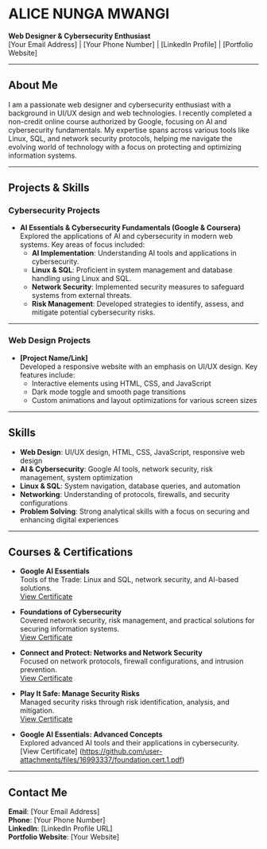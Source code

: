 # ALICE NUNGA MWANGI
**Web Designer & Cybersecurity Enthusiast**  
[Your Email Address] | [Your Phone Number] | [LinkedIn Profile] | [Portfolio Website]

---

## About Me

I am a passionate web designer and cybersecurity enthusiast with a background in UI/UX design and web technologies. I recently completed a non-credit online course authorized by Google, focusing on AI and cybersecurity fundamentals. My expertise spans across various tools like Linux, SQL, and network security protocols, helping me navigate the evolving world of technology with a focus on protecting and optimizing information systems.

---

## Projects & Skills

### Cybersecurity Projects

- **AI Essentials & Cybersecurity Fundamentals (Google & Coursera)**  
   Explored the applications of AI and cybersecurity in modern web systems. Key areas of focus included:
   - **AI Implementation**: Understanding AI tools and applications in cybersecurity.
   - **Linux & SQL**: Proficient in system management and database handling using Linux and SQL.
   - **Network Security**: Implemented security measures to safeguard systems from external threats.
   - **Risk Management**: Developed strategies to identify, assess, and mitigate potential cybersecurity risks.

---

### Web Design Projects

- **[Project Name/Link]**  
   Developed a responsive website with an emphasis on UI/UX design. Key features include:
   - Interactive elements using HTML, CSS, and JavaScript
   - Dark mode toggle and smooth page transitions
   - Custom animations and layout optimizations for various screen sizes

---

## Skills

- **Web Design**: UI/UX design, HTML, CSS, JavaScript, responsive web design
- **AI & Cybersecurity**: Google AI tools, network security, risk management, system optimization
- **Linux & SQL**: System navigation, database queries, and automation
- **Networking**: Understanding of protocols, firewalls, and security configurations
- **Problem Solving**: Strong analytical skills with a focus on securing and enhancing digital experiences

---

## Courses & Certifications

- **Google AI Essentials**  
   Tools of the Trade: Linux and SQL, network security, and AI-based solutions.  
    [View Certificate](https://github.com/user-attachments/files/16993342/tools.of.trade.linix.and.sql.cert.4.pdf)
  
- **Foundations of Cybersecurity**  
   Covered network security, risk management, and practical solutions for securing information systems.  
   [View Certificate](https://github.com/user-attachments/files/16993326/connect.and.protect.cert.3.pdf)

- **Connect and Protect: Networks and Network Security**  
   Focused on network protocols, firewall configurations, and intrusion prevention.  
   [View Certificate](https://github.com/user-attachments/files/16993339/google.ai.Essentials.cert.pdf)

- **Play It Safe: Manage Security Risks**  
   Managed security risks through risk identification, analysis, and mitigation.  
   [View Certificate](https://github.com/user-attachments/files/16993341/play.safe.cert.2.pdf)

- **Google AI Essentials: Advanced Concepts**  
   Explored advanced AI tools and their applications in cybersecurity.  
   [View Certificate] (https://github.com/user-attachments/files/16993337/foundation.cert.1.pdf)

---

## Contact Me

**Email**: [Your Email Address]  
**Phone**: [Your Phone Number]  
**LinkedIn**: [LinkedIn Profile URL]  
**Portfolio Website**: [Your Website]

